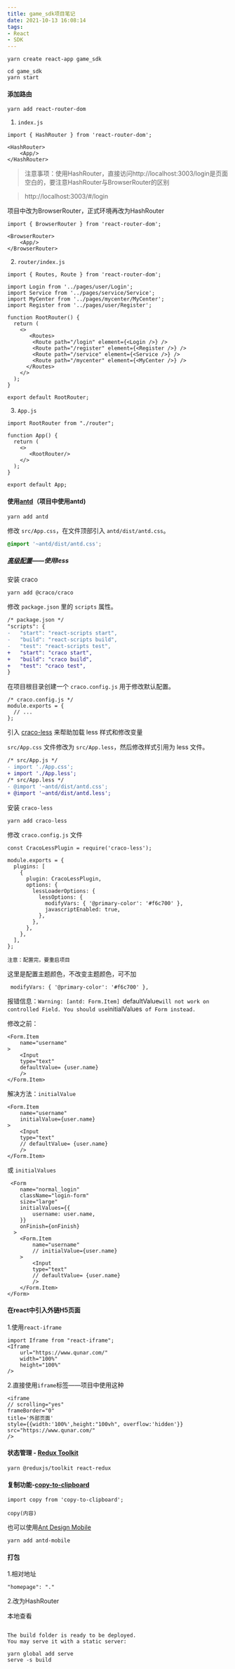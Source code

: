 ```yaml
---
title: game_sdk项目笔记
date: 2021-10-13 16:08:14
tags:
- React
- SDK
---
```


```
yarn create react-app game_sdk
```

```
cd game_sdk
yarn start
```

#### 添加路由

```
yarn add react-router-dom
```

1. `index.js`

```
import { HashRouter } from 'react-router-dom';

<HashRouter>
    <App/>
</HashRouter>
```

> 注意事项：使用HashRouter，直接访问http://localhost:3003/login是页面空白的，要注意HashRouter与BrowserRouter的区别

> http://localhost:3003/#/login

项目中改为BrowserRouter，正式环境再改为HashRouter

```
import { BrowserRouter } from 'react-router-dom';

<BrowserRouter>
    <App/>
</BrowserRouter>
```

2. `router/index.js`

```
import { Routes, Route } from 'react-router-dom';

import Login from '../pages/user/Login';
import Service from '../pages/service/Service';
import MyCenter from '../pages/mycenter/MyCenter';
import Register from '../pages/user/Register';

function RootRouter() {
  return (
    <>
       <Routes>
        <Route path="/login" element={<Login />} />
        <Route path="/register" element={<Register />} />
        <Route path="/service" element={<Service />} />
        <Route path="/mycenter" element={<MyCenter />} />
      </Routes>
    </>
  );
}

export default RootRouter;
```

3. `App.js`

```
import RootRouter from "./router";

function App() {
  return (
    <>
       <RootRouter/>
    </>
  );
}

export default App;
```

#### 使用[antd](https://ant.design/docs/react/use-with-create-react-app-cn)（项目中使用antd)

```
yarn add antd
```

修改 `src/App.css`，在文件顶部引入 `antd/dist/antd.css`。

```css
@import '~antd/dist/antd.css';
```

##### [高级配置](https://ant.design/docs/react/use-with-create-react-app-cn#高级配置)——使用less

安装 craco 

```
yarn add @craco/craco
```

修改 `package.json` 里的 `scripts` 属性。

```diff
/* package.json */
"scripts": {
-   "start": "react-scripts start",
-   "build": "react-scripts build",
-   "test": "react-scripts test",
+   "start": "craco start",
+   "build": "craco build",
+   "test": "craco test",
}
```

在项目根目录创建一个 `craco.config.js` 用于修改默认配置。

```
/* craco.config.js */
module.exports = {
  // ...
};
```

引入 [craco-less](https://github.com/DocSpring/craco-less) 来帮助加载 less 样式和修改变量

`src/App.css` 文件修改为 `src/App.less`，然后修改样式引用为 less 文件。

```diff
/* src/App.js */
- import './App.css';
+ import './App.less';
/* src/App.less */
- @import '~antd/dist/antd.css';
+ @import '~antd/dist/antd.less';
```

安装 `craco-less` 

```
yarn add craco-less
```

修改 `craco.config.js` 文件

```
const CracoLessPlugin = require('craco-less');

module.exports = {
  plugins: [
    {
      plugin: CracoLessPlugin,
      options: {
        lessLoaderOptions: {
          lessOptions: {
            modifyVars: { '@primary-color': '#f6c700' },
            javascriptEnabled: true,
          },
        },
      },
    },
  ],
};
```

`注意：配置完，要重启项目`

这里是配置主题颜色，不改变主题颜色，可不加

```
 modifyVars: { '@primary-color': '#f6c700' },
```

报错信息：`Warning: [antd: Form.Item] `defaultValue` will not work on controlled Field. You should use `initialValues` of Form instead.`

修改之前：

```
<Form.Item
    name="username"
>
    <Input
    type="text"
    defaultValue= {user.name}
    />
</Form.Item>
```

解决方法：`initialValue`

```
<Form.Item
    name="username"
    initialValue={user.name}
>
    <Input
    type="text"
    // defaultValue= {user.name}
    />
</Form.Item>
```

或 `initialValues`

```
 <Form
    name="normal_login"
    className="login-form"
    size="large"
    initialValues={{
        username: user.name,
    }}
    onFinish={onFinish}
  >
    <Form.Item
        name="username"
        // initialValue={user.name}
    >
        <Input
        type="text"
        // defaultValue= {user.name}
        />
    </Form.Item>
</Form>  
```

#### 在react中引入外链H5页面

1.使用`react-iframe`

```
import Iframe from "react-iframe";
<Iframe 
    url="https://www.qunar.com/"
    width="100%"
    height="100%"
/>
```

2.直接使用`iframe`标签——项目中使用这种

```
<iframe  
// scrolling="yes" 
frameBorder="0" 
title='外部页面'
style={{width:'100%',height:"100vh", overflow:'hidden'}}
src="https://www.qunar.com/"
/>
```

#### 状态管理 - [Redux Toolkit](https://redux-toolkit.js.org/tutorials/quick-start)

```
yarn @reduxjs/toolkit react-redux
```

#### 复制功能-[copy-to-clipboard](https://www.npmjs.com/package/copy-to-clipboard)

```
import copy from 'copy-to-clipboard';

copy(内容)
```





也可以使用[Ant Design Mobile](https://antd-mobile.gitee.io/zh/guide/quick-start)

```
yarn add antd-mobile
```



#### 打包

1.相对地址

```
"homepage": "."
```

2.改为HashRouter



本地查看

```

The build folder is ready to be deployed.
You may serve it with a static server:

yarn global add serve
serve -s build
```

